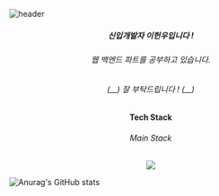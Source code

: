 ![header](https://capsule-render.vercel.app/api?type=rect&color=auto&height=300&section=header&text=Welcome%20to%20my%20github%20page!&fontSize=50)

<h5 align=center>신입개발자 이헌우입니다 !</h5>
<h6 align=center>웹 백엔드 파트를 공부하고 있습니다.</h6>
<h6 align=center>(__) 잘 부탁드립니다 ! (__)</h6>

<h4 align=center>Tech Stack</h4>
<h6 align=center>Main Stack</h6>
<div style="text-align:center;"><img src="https://img.shields.io/badge/python-3776AB?style=flat-square&logo=python&logoColor=white"/></div>

![Anurag's GitHub stats](https://github-readme-stats.vercel.app/api?username=LeeHeonWoo1&show_icons=true&theme=radical)
